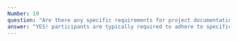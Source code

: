```yaml
---
Number: 19
question: "Are there any specific requirements for project documentation and presentation?"
answer: "YES! participants are typically required to adhere to specific guidelines for project documentation/ report and presentation, per the template issued. Please refer FAQ #6."
---
```

